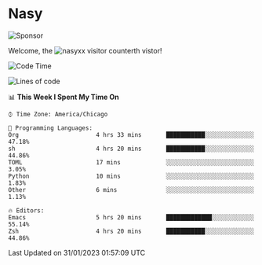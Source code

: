 # Nasy

<!--
<p align="center">
<img height="200" src="https://github-readme-stats.vercel.app/api?username=nasyxx&count_private=true&show_icons=true&theme=dracula&include_all_commits=true"/>
<img height="200" src="https://github-readme-stats.vercel.app/api/top-langs/?username=nasyxx&theme=dracula&hide=html,jupyter+notebook&count_private=true&show_icons=true"/>
</p>

  
----------------
-->

![Sponsor](https://img.shields.io/static/v1.svg?label=Sponsor&message=%E2%9D%A4&logo=GitHub&style=flat&color=pink)
 
Welcome, the ![nasyxx visitor counter](https://count.getloli.com/get/@nasyxx?theme=rule34)th vistor!
 
<!--START_SECTION:waka-->
![Code Time](http://img.shields.io/badge/Code%20Time-3%2C133%20hrs%2034%20mins-blue)

![Lines of code](https://img.shields.io/badge/From%20Hello%20World%20I%27ve%20Written-5%20Million%20lines%20of%20code-blue)

📊 **This Week I Spent My Time On** 

```text
⌚︎ Time Zone: America/Chicago

💬 Programming Languages: 
Org                      4 hrs 33 mins       ███████████░░░░░░░░░░░░░░   47.18% 
sh                       4 hrs 20 mins       ███████████░░░░░░░░░░░░░░   44.86% 
TOML                     17 mins             ░░░░░░░░░░░░░░░░░░░░░░░░░   3.05% 
Python                   10 mins             ░░░░░░░░░░░░░░░░░░░░░░░░░   1.83% 
Other                    6 mins              ░░░░░░░░░░░░░░░░░░░░░░░░░   1.13%

🔥 Editors: 
Emacs                    5 hrs 20 mins       █████████████░░░░░░░░░░░░   55.14% 
Zsh                      4 hrs 20 mins       ███████████░░░░░░░░░░░░░░   44.86%

```


 Last Updated on 31/01/2023 01:57:09 UTC
<!--END_SECTION:waka-->

<!-- ![visitors](https://visitor-badge.laobi.icu/badge?page_id=nasyxx.nasyxx) -->
